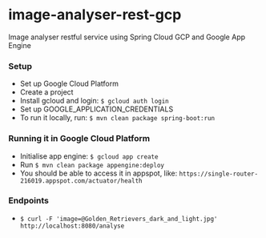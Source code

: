 # image-analyser-rest-gcp
Image analyser restful service using Spring Cloud GCP and Google App Engine

### Setup
* Set up Google Cloud Platform
* Create a project
* Install gcloud and login: `$ gcloud auth login`
* Set up GOOGLE_APPLICATION_CREDENTIALS
* To run it locally, run: `$ mvn clean package spring-boot:run`

### Running it in Google Cloud Platform
* Initialise app engine: `$ gcloud app create`
* Run `$ mvn clean package appengine:deploy`
* You should be able to access it in appspot, like: `https://single-router-216019.appspot.com/actuator/health`

### Endpoints
* `$ curl -F 'image=@Golden_Retrievers_dark_and_light.jpg' http://localhost:8080/analyse`
